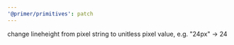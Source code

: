 ```yaml
---
'@primer/primitives': patch
---
```


change lineheight from pixel string to unitless pixel value, e.g. "24px" -> 24

